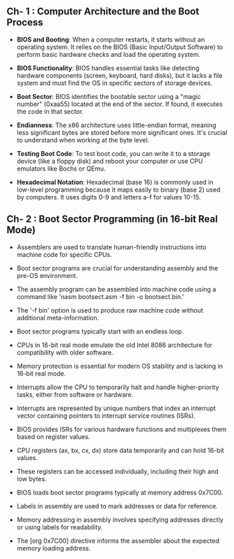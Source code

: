 ## Ch- 1 : Computer Architecture and the Boot Process

- **BIOS and Booting**: When a computer restarts, it starts without an operating system. It relies on the BIOS (Basic Input/Output Software) to perform basic hardware checks and load the operating system.

- **BIOS Functionality**: BIOS handles essential tasks like detecting hardware components (screen, keyboard, hard disks), but it lacks a file system and must find the OS in specific sectors of storage devices.

- **Boot Sector**: BIOS identifies the bootable sector using a "magic number" (0xaa55) located at the end of the sector. If found, it executes the code in that sector.

- **Endianness**: The x86 architecture uses little-endian format, meaning less significant bytes are stored before more significant ones. It's crucial to understand when working at the byte level.

- **Testing Boot Code**: To test boot code, you can write it to a storage device (like a floppy disk) and reboot your computer or use CPU emulators like Bochs or QEmu.

- **Hexadecimal Notation**: Hexadecimal (base 16) is commonly used in low-level programming because it maps easily to binary (base 2) used by computers. It uses digits 0-9 and letters a-f for values 10-15.

## Ch- 2 : Boot Sector Programming (in 16-bit Real Mode)

- Assemblers are used to translate human-friendly instructions into machine code for specific CPUs.

- Boot sector programs are crucial for understanding assembly and the pre-OS environment.

- The assembly program can be assembled into machine code using a command like 'nasm bootsect.asm -f bin -o bootsect.bin.'

- The '-f bin' option is used to produce raw machine code without additional meta-information.

- Boot sector programs typically start with an endless loop.

- CPUs in 16-bit real mode emulate the old Intel 8086 architecture for compatibility with older software.

- Memory protection is essential for modern OS stability and is lacking in 16-bit real mode.

- Interrupts allow the CPU to temporarily halt and handle higher-priority tasks, either from software or hardware.

- Interrupts are represented by unique numbers that index an interrupt vector containing pointers to interrupt service routines (ISRs).

- BIOS provides ISRs for various hardware functions and multiplexes them based on register values.

- CPU registers (ax, bx, cx, dx) store data temporarily and can hold 16-bit values.

- These registers can be accessed individually, including their high and low bytes.

- BIOS loads boot sector programs typically at memory address 0x7C00.

- Labels in assembly are used to mark addresses or data for reference.

- Memory addressing in assembly involves specifying addresses directly or using labels for readability.

- The [org 0x7C00] directive informs the assembler about the expected memory loading address.
